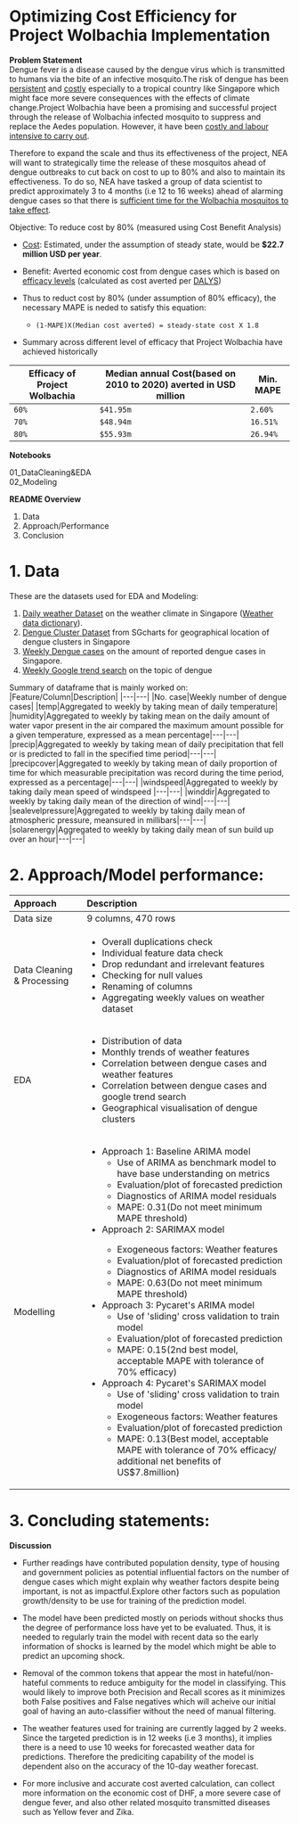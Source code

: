 # Optimizing Cost Efficiency for Project Wolbachia Implementation
**Problem Statement**<br>
Dengue fever is a disease caused by the dengue virus which is transmitted to humans via the bite of an infective mosquito.The risk of dengue has been [persistent](https://www.ncbi.nlm.nih.gov/pmc/articles/PMC6085773/#:~:text=The%20first%20outbreak%20of%20dengue,Singapore%20was%20reported%20in%201901.&text=An%20outbreak%20of%20dengue%20hemorrhagic,cases%20was%20recorded%20in%201960.&text=Following%20then%2C%20large%20epidemics%20occurred,mostly%20the%20pediatric%20age%20group.) and [costly](https://www.ncbi.nlm.nih.gov/pmc/articles/PMC10021432/#:~:text=We%20estimated%20that%20the%20average,21%2C262%20DALYs%20from%202010%E2%80%932020.) especially to a tropical country like Singapore which might face more severe consequences with the effects of climate change.Project Wolbachia have been a promising and successful project through the release of Wolbachia infected mosquito to suppress and replace the Aedes population. However, it have been [costly and labour intensive to carry out](https://www.channelnewsasia.com/watch/project-wolbachia-sees-success-manpower-and-cost-issues-slowing-down-expansion-video-3340961).

Therefore to expand the scale and thus its effectiveness of the project, NEA will want to strategically time the release of these mosquitos ahead of dengue outbreaks to cut back on cost to up to 80% and also to maintain its effectiveness. To do so, NEA have tasked a group of data scientist to predict approximately 3 to 4 months (i.e 12 to 16 weeks) ahead of alarming dengue cases so that there is [sufficient time for the Wolbachia mosquitos to take effect](https://www.straitstimes.com/singapore/health/about-200m-wolbachia-aedes-mosquitoes-released-from-mosquito-factory-nea).

Objective: To reduce cost by 80% (measured using Cost Benefit Analysis)
- [Cost](https://www.ncbi.nlm.nih.gov/pmc/articles/PMC10021432/#:~:text=3.2-,Cost%2Deffectiveness%20of%20Wolbachia%20interventions,-Assuming%20steady%20state): Estimated, under the assumption of steady state, would be **$22.7 million USD per year**.
- Benefit: Averted economic cost from dengue cases which is based on [efficacy levels](https://www.ncbi.nlm.nih.gov/pmc/articles/PMC10021432/#:~:text=40%25%20efficacy7,189.25) (calculated as cost averted per [DALYS](https://www.who.int/data/gho/indicator-metadata-registry/imr-details/158#:~:text=Definition%3A-,One%20DALY%20represents%20the%20loss%20of%20the%20equivalent%20of%20one,health%20condition%20in%20a%20population.))
 
- Thus to reduct cost by 80% (under assumption of 80% efficacy), the necessary MAPE is neded to satisfy this equation:
    - `(1-MAPE)X(Median cost averted) = steady-state cost X 1.8 `

- Summary across different level of efficacy that Project Wolbachia have achieved historically

|Efficacy of Project Wolbachia|Median annual Cost(based on 2010 to 2020) averted in USD million|Min. MAPE|
|-|-|-|
|`60%`|`$41.95m`|`2.60%`|
|`70%`|`$48.94m`|`16.51%`|
|`80%`|`$55.93m`|`26.94%`|

**Notebooks**<br>

01_DataCleaning&EDA<br>
02_Modeling<br>


**README Overview**<br>
1. Data<br>
2. Approach/Performance<br>
3. Conclusion<br>

# 1. Data
These are the datasets used for EDA and Modeling:
1. [Daily weather Dataset](https://www.visualcrossing.com/weather/weather-data-services/Singapore/metric/) on the weather climate in Singapore ([Weather data dictionary](https://www.visualcrossing.com/resources/documentation/weather-data/weather-data-documentation/)). 
2. [Dengue Cluster Dataset](http://outbreak.sgcharts.com/data) from SGcharts for geographical location of dengue clusters in Singapore
3. [Weekly Dengue cases](https://data.gov.sg/dataset/weekly-infectious-disease-bulletin-cases) on the amount of reported dengue cases in Singapore.
4. [Weekly Google trend search](https://trends.google.com/trends/explore?date=today%205-y&geo=SG&q=%2Fm%2F09wsg) on the topic of dengue



Summary of dataframe that is mainly worked on:
|Feature/Column|Description|
|---|---|
|No. case|Weekly number of dengue cases|
|temp|Aggregated to weekly by taking mean of daily temperature|
|humidity|Aggregated to weekly by taking mean on the daily amount of water vapor present in the air compared the maximum amount possible for a given temperature, expressed as a mean percentage|---|---|
|precip|Aggregated to weekly by taking mean of daily precipitation that fell or is predicted to fall in the specified time period|---|---|
|precipcover|Aggregated to weekly by taking mean of daily proportion of time for which measurable precipitation was record during the time period, expressed as a percentage|---|---|
|windspeed|Aggregated to weekly by taking daily mean speed of windspeed |---|---|
|winddir|Aggregated to weekly by taking daily mean of the direction of wind|---|---|
|sealevelpressure|Aggregated to weekly by taking daily mean of atmospheric pressure, meansured in millibars|---|---|
|solarenergy|Aggregated to weekly by taking daily mean of sun build up over an hour|---|---|<br>


# 2. Approach/Model performance:

|Approach|Description|
|:---|:---|
|Data size|9 columns, 470 rows|
|Data Cleaning & Processing|<ul><li>Overall duplications check</li><li> Individual feature data check</li><li>Drop redundant and irrelevant features</li><li>Checking for null values</li><li>Renaming of columns</li><li>Aggregating weekly values on weather dataset</li>|
|EDA|<ul><li>Distribution of data</li><li>Monthly trends of weather features</li><li>Correlation between dengue cases and weather features</li><li>Correlation between dengue cases and google trend search</li><li>Geographical visualisation of dengue clusters|
|Modelling|<ul><li>Approach 1: Baseline ARIMA model <ul><li>Use of ARIMA as benchmark model to have base understanding on metrics</li><li>Evaluation/plot of forecasted prediction</li><li>Diagnostics of ARIMA model residuals</li><li>MAPE: 0.31(Do not meet minimum MAPE threshold)</li></ul><li>Approach 2: SARIMAX model</li><ul><li>Exogeneous factors: Weather features</li><li>Evaluation/plot of forecasted prediction</li><li>Diagnostics of ARIMA model residuals</li><li>MAPE: 0.63(Do not meet minimum MAPE threshold)</li></ul><li>Approach 3: Pycaret's ARIMA model <ul><li>Use of 'sliding' cross validation to train model</li><li>Evaluation/plot of forecasted prediction</li><li>MAPE: 0.15(2nd best model, acceptable MAPE with tolerance of 70% efficacy)</li></ul><li>Approach 4: Pycaret's SARIMAX model <ul><li>Use of 'sliding' cross validation to train model</li><li>Exogeneous factors: Weather features</li><li>Evaluation/plot of forecasted prediction</li><li>MAPE: 0.13(Best model, acceptable MAPE with tolerance of 70% efficacy/ additional net benefits of US$7.8million)</li></ul>|

# 3. Concluding statements:

**Discussion**
- Further readings have contributed population density, type of housing and government policies as potential influential factors on the number of dengue cases which might explain why weather factors despite being important, is not as impactful.Explore other factors such as population growth/density to be use for training of the prediction model.

- The model have been predicted mostly on periods without shocks thus the degree of performance loss have yet to be evaluated. Thus, it is needed to regularly train the model with recent data so the early information of shocks is learned by the model which might be able to predict an upcoming shock.

- Removal of the common tokens that appear the most in hateful/non-hateful comments to reduce ambiguity for the model in classifying. This would likely to improve both Precision and Recall scores as it minimizes both False positives and False negatives which will acheive our initial goal of having an auto-classifier without the need of manual filtering.

- The weather features used for training are currently lagged by 2 weeks. Since the targeted prediction is in 12 weeks (i.e 3 months), it implies there is a need to use 10 weeks for forecasted weather data for predictions. Therefore the prediciting capability of the model is dependent also on the accuracy of the 10-day weather forecast.
    
- For more inclusive and accurate cost averted calculation, can collect more information on the economic cost of DHF, a more severe case of dengue fever, and also other related mosquito transmitted diseases such as Yellow fever and Zika.